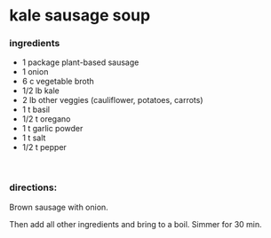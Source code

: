# kale sausage soup

### ingredients
- 1 package plant-based sausage
- 1 onion
- 6 c vegetable broth
- 1/2 lb kale
- 2 lb other veggies (cauliflower, potatoes, carrots)
- 1 t basil
- 1/2 t oregano
- 1 t garlic powder
- 1 t salt
- 1/2 t pepper

<br>

### directions:

Brown sausage with onion.

Then add all other ingredients and bring to a boil. Simmer for 30 min.
